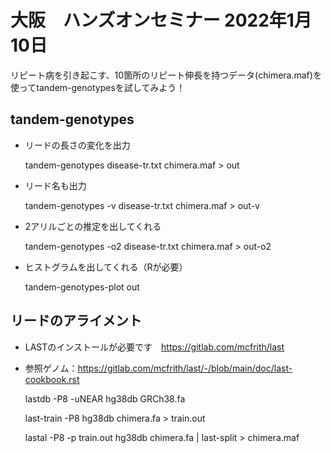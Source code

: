 # 大阪　ハンズオンセミナー 2022年1月10日


リピート病を引き起こす、10箇所のリピート伸長を持つデータ(chimera.maf)を使ってtandem-genotypesを試してみよう！

## tandem-genotypes

* リードの長さの変化を出力


    tandem-genotypes disease-tr.txt chimera.maf > out

* リード名も出力


    tandem-genotypes -v disease-tr.txt chimera.maf > out-v

* 2アリルごとの推定を出してくれる


    tandem-genotypes -o2 disease-tr.txt chimera.maf > out-o2

* ヒストグラムを出してくれる（Rが必要）

    tandem-genotypes-plot out 


## リードのアライメント

* LASTのインストールが必要です　https://gitlab.com/mcfrith/last
* 参照ゲノム：https://gitlab.com/mcfrith/last/-/blob/main/doc/last-cookbook.rst


    lastdb -P8 -uNEAR hg38db GRCh38.fa 

    last-train -P8 hg38db chimera.fa > train.out 

    lastal -P8 -p train.out  hg38db chimera.fa | last-split > chimera.maf
